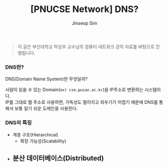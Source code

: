 ﻿---
layout: post
title: "[PNUCSE Network] DNS?"
categories: Network
tags: [theory]
author:
  - Jinseop Sim
toc: true
---
> 이 글은 부산대학교 탁성우 교수님의 컴퓨터 네트워크 강의 자료를 바탕으로 진행됩니다.  

### DNS란?
DNS(Domain Name System)란 무엇일까?  

사람이 읽을 수 있는 Domain(```ex) cse.pusan.ac.kr```)을 IP주소로 변환하는 시스템이다.  
IP를 그대로 웹 주소로 사용하면, 가독성도 떨어지고 외우기가 어렵기 때문에 DNS를 통해서 보통 알기 쉬운 도메인을 사용한다.  

### DNS의 특징
- 계층 구조(Hierarchical)
  - 확장 가능성(Scalability)
- 분산 데이터베이스(Distributed)
  - 